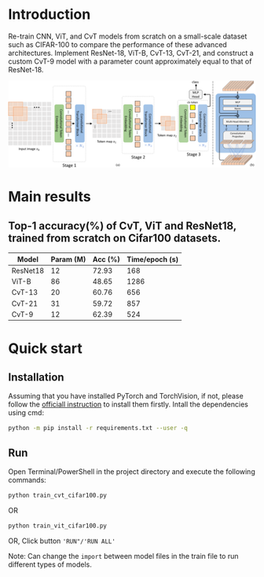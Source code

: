 # Introduction
Re-train CNN, ViT, and CvT models from scratch on a small-scale dataset such as CIFAR-100 to compare the performance of these advanced architectures. Implement ResNet-18, ViT-B, CvT-13, CvT-21, and construct a custom CvT-9 model with a parameter count approximately equal to that of ResNet-18.

![](figures/pipeline.svg)

# Main results
## Top-1 accuracy(%) of CvT, ViT and ResNet18, trained from scratch on Cifar100 datasets.
| Model  | Param (M) | Acc (%) | Time/epoch (s) |
|--------|------------|-------|--------|
| ResNet18 | 12 | 72.93 | 168 |
| ViT-B | 86    | 48.65   | 1286    |
| CvT-13 | 20    | 60.76   | 656    |
| CvT-21 | 31    | 59.72   | 857   |
| CvT-9 | 12    | 62.39  | 524   |

# Quick start
## Installation
Assuming that you have installed PyTorch and TorchVision, if not, please follow the [officiall instruction](https://pytorch.org/) to install them firstly. 
Intall the dependencies using cmd:

``` sh
python -m pip install -r requirements.txt --user -q
```

## Run
Open Terminal/PowerShell in the project directory and execute the following commands:

``` sh
python train_cvt_cifar100.py
```

OR

``` sh
python train_vit_cifar100.py
```

OR,
Click button `'RUN"/'RUN ALL'`

Note: Can change the `import` between model files in the train file to run different types of models.
